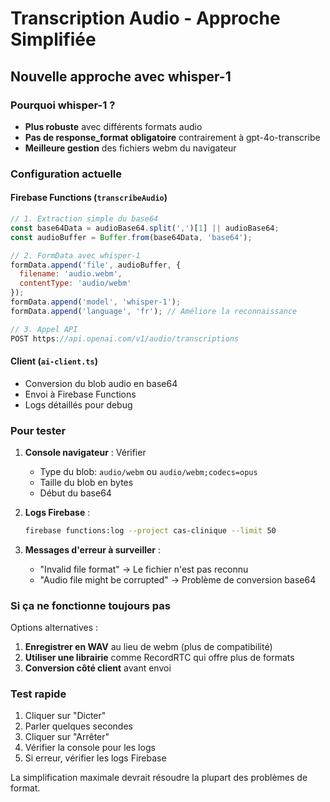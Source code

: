 # Transcription Audio - Approche Simplifiée

## Nouvelle approche avec whisper-1

### Pourquoi whisper-1 ?
- **Plus robuste** avec différents formats audio
- **Pas de response_format obligatoire** contrairement à gpt-4o-transcribe
- **Meilleure gestion** des fichiers webm du navigateur

### Configuration actuelle

#### Firebase Functions (`transcribeAudio`)
```javascript
// 1. Extraction simple du base64
const base64Data = audioBase64.split(',')[1] || audioBase64;
const audioBuffer = Buffer.from(base64Data, 'base64');

// 2. FormData avec whisper-1
formData.append('file', audioBuffer, {
  filename: 'audio.webm',
  contentType: 'audio/webm'
});
formData.append('model', 'whisper-1');
formData.append('language', 'fr'); // Améliore la reconnaissance

// 3. Appel API
POST https://api.openai.com/v1/audio/transcriptions
```

#### Client (`ai-client.ts`)
- Conversion du blob audio en base64
- Envoi à Firebase Functions
- Logs détaillés pour debug

### Pour tester

1. **Console navigateur** : Vérifier
   - Type du blob: `audio/webm` ou `audio/webm;codecs=opus`
   - Taille du blob en bytes
   - Début du base64

2. **Logs Firebase** :
   ```bash
   firebase functions:log --project cas-clinique --limit 50
   ```

3. **Messages d'erreur à surveiller** :
   - "Invalid file format" → Le fichier n'est pas reconnu
   - "Audio file might be corrupted" → Problème de conversion base64

### Si ça ne fonctionne toujours pas

Options alternatives :
1. **Enregistrer en WAV** au lieu de webm (plus de compatibilité)
2. **Utiliser une librairie** comme RecordRTC qui offre plus de formats
3. **Conversion côté client** avant envoi

### Test rapide
1. Cliquer sur "Dicter"
2. Parler quelques secondes
3. Cliquer sur "Arrêter"
4. Vérifier la console pour les logs
5. Si erreur, vérifier les logs Firebase

La simplification maximale devrait résoudre la plupart des problèmes de format. 